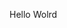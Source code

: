 Hello Wolrd






















































































































































































































































































































































































































































































































































































































































































































































































































































































































































































































































































































































































































































































































































































































































































































































































































































































































































































































































































































































































































































































































































































































































































































































































































































































































































































































































































































































































































































































































































































































































































































































































































































































































































































































































































































































































































































































































































































































































































































































































































































































































































































































































































































































































































































































































































































































































































































































































































